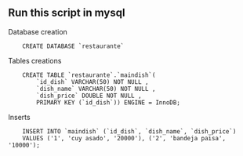 ## Run this script in mysql

Database creation
```ssh
	CREATE DATABASE `restaurante`
```
Tables creations
```ssh
	CREATE TABLE `restaurante`.`maindish`( 
		`id_dish` VARCHAR(50) NOT NULL , 
		`dish_name` VARCHAR(50) NOT NULL , 
		`dish_price` DOUBLE NOT NULL , 
		PRIMARY KEY (`id_dish`)) ENGINE = InnoDB;
```
Inserts
```ssh
	INSERT INTO `maindish` (`id_dish`, `dish_name`, `dish_price`) 
	VALUES ('1', 'cuy asado', '20000'), ('2', 'bandeja paisa', '10000');
```
